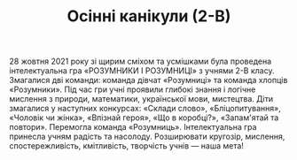 ﻿---
title: Осінні канікули (2-В)
---

28 жовтня 2021 року зі щирим сміхом та усмішками була проведена інтелектуальна гра «РОЗУМНИКИ І РОЗУМНИЦІ» з учнями 2-В класу. Змагалися дві команди: команда дівчат «Розумниці» та команда хлопців «Розумники». Під час гри учні проявили глибокі знання і логічне мислення з природи, математики, української мови, мистецтва.  Діти змагалися у наступних конкурсах: «Склади слово», «Бліцопитування», «Чоловік чи жінка», «Впізнай героя», «Що в коробці?», «Запам'ятай та повтори». Перемогла команда «Розумниць». Інтелектуальна гра принесла учням радість та насолоду. Розширювати кругозір, мислення, спостережливість, кмітливість, творчість учнів — наша мета!

<slideshow></slideshow>